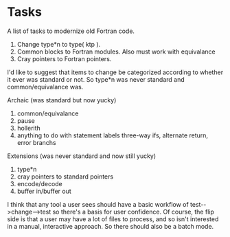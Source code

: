 # Tasks
A list of tasks to modernize old Fortran code.

1. Change type*n to type( ktp ).
2. Common blocks to Fortran modules.
   Also must work with equivalance
3. Cray pointers to Fortran pointers.

I'd like to suggest that items to change be categorized
according to whether it ever was standard or not.
So type*n was never standard and common/equivalance was.

Archaic (was standard but now yucky)
1. common/equivalance
2. pause
3. hollerith
4. anything to do with statement labels
   three-way ifs, alternate return, error branchs

Extensions (was never standard and now still yucky)
1. type*n
2. cray pointers to standard pointers
3. encode/decode
4. buffer in/buffer out

I think that any tool a user sees should have a basic workflow
of test-->change-->test
so there's a basis for user confidence.
Of course, the flip side is that a user may have a lot of files to process,
and so isn't interested in a manual, interactive approach.  So there should
also be a batch mode.

